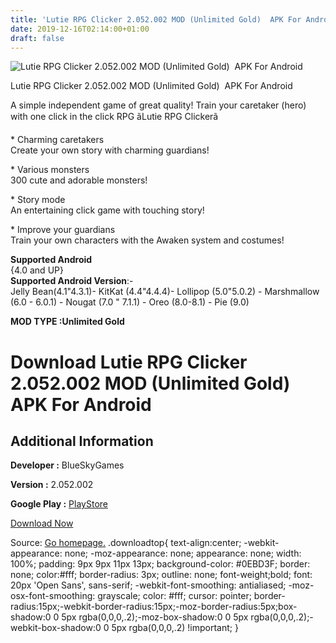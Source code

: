 ```yaml
---
title: 'Lutie RPG Clicker 2.052.002 MOD (Unlimited Gold)  APK For Android'
date: 2019-12-16T02:14:00+01:00
draft: false
---
```


![Lutie RPG Clicker 2.052.002 MOD (Unlimited Gold)  APK For Android](https://i2.wp.com/apkhome.net/wp-content/uploads/2019/11/Lutie-RPG-Clicker.png "Lutie RPG Clicker 2.052.002 MOD (Unlimited Gold)  APK For Android")

  

Lutie RPG Clicker 2.052.002 MOD (Unlimited Gold)  APK For Android

A simple independent game of great quality! Train your caretaker (hero) with one click in the click RPG ãLutie RPG Clickerã

\* Charming caretakers  
Create your own story with charming guardians!

\* Various monsters  
300 cute and adorable monsters!

\* Story mode  
An entertaining click game with touching story!

\* Improve your guardians  
Train your own characters with the Awaken system and costumes!

**Supported Android**  
{4.0 and UP}  
**Supported Android Version**:-  
Jelly Bean(4.1"4.3.1)- KitKat (4.4"4.4.4)- Lollipop (5.0"5.0.2) - Marshmallow (6.0 - 6.0.1) - Nougat (7.0 " 7.1.1) - Oreo (8.0-8.1) - Pie (9.0)

**MOD TYPE :Unlimited Gold**

Download Lutie RPG Clicker 2.052.002 MOD (Unlimited Gold)  APK For Android
===========================================================================

Additional Information
----------------------

**Developer :** BlueSkyGames

**Version :** 2.052.002

**Google Play :** [PlayStore](https://play.google.com/store/apps/details?id=com.blueskygames.clicker)

  

[Download Now](https://store4app.co/post/lutie-rpg-clicker-2-052-002-mod-unlimited-gold-apk-for-android_1574618687)

  
Source: [Go homepage.](https://store4app.co/post/lutie-rpg-clicker-2-052-002-mod-unlimited-gold-apk-for-android_1574618687) .downloadtop{ text-align:center; -webkit-appearance: none; -moz-appearance: none; appearance: none; width: 100%; padding: 9px 9px 11px 13px; background-color: #0EBD3F; border: none; color:#fff; border-radius: 3px; outline: none; font-weight;bold; font: 20px 'Open Sans', sans-serif; -webkit-font-smoothing: antialiased; -moz-osx-font-smoothing: grayscale; color: #fff; cursor: pointer; border-radius:15px;-webkit-border-radius:15px;-moz-border-radius:5px;box-shadow:0 0 5px rgba(0,0,0,.2);-moz-box-shadow:0 0 5px rgba(0,0,0,.2);-webkit-box-shadow:0 0 5px rgba(0,0,0,.2) !important; }